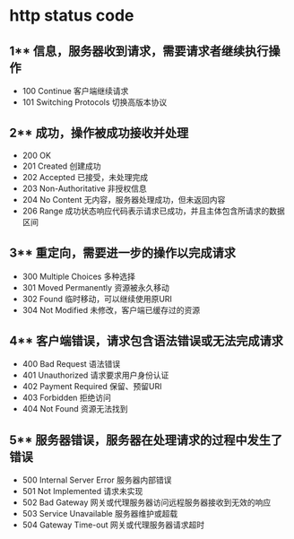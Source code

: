 # http status code

## 1**	信息，服务器收到请求，需要请求者继续执行操作
*	100 Continue 客户端继续请求
*	101 Switching Protocols 切换高版本协议

## 2**	成功，操作被成功接收并处理
*	200 OK
*	201 Created 创建成功
*	202  Accepted  已接受，未处理完成
*	203 Non-Authoritative  非授权信息
*	204 No Content  无内容，服务器处理成功，但未返回内容
*	206  Range 成功状态响应代码表示请求已成功，并且主体包含所请求的数据区间

## 3**	重定向，需要进一步的操作以完成请求
*	300 Multiple Choices 多种选择
*	301 Moved Permanently 资源被永久移动
*	302 Found 临时移动，可以继续使用原URI
*	304 Not Modified 未修改，客户端已缓存过的资源

## 4**	客户端错误，请求包含语法错误或无法完成请求
*	400 Bad Request 语法错误
*	401 Unauthorized 请求要求用户身份认证
*	402 Payment Required 保留、预留URI
*	403 Forbidden 拒绝访问
*	404 Not Found 资源无法找到

## 5**	服务器错误，服务器在处理请求的过程中发生了错误
*	500 Internal Server Error 服务器内部错误
*	501 Not Implemented 请求未实现
*	502 Bad Gateway  网关或代理服务器访问远程服务器接收到无效的响应
*	503 Service Unavailable	 服务器维护或超载
*	504 Gateway Time-out 网关或代理服务器请求超时

